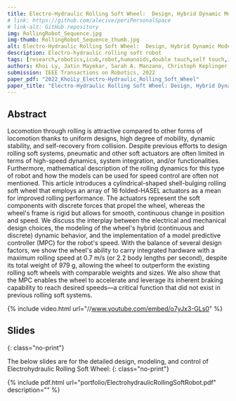 ```yaml
---
title: Electro-Hydraulic Rolling Soft Wheel:  Design, Hybrid Dynamic Modeling, and Model Predictive Control
# link: https://github.com/alecive/periPersonalSpace
# link-alt: GitHub repository
img: RollingRobot_Sequence.jpg
img-thumb: RollingRobot_Sequence_thumb.jpg
alt: Electro-Hydraulic Rolling Soft Wheel:  Design, Hybrid Dynamic Modeling, and Model Predictive Control
description: Electro-hydraulic rolling soft robot
tags: [research,robotics,icub,robot,humanoids,double touch,self touch,inverse kinematics,denavit-hartenberg,dh parameters,ipopt,optimization,cognitive robotics,body representations,icra,icra 2014,body schema,open source,github]
authors: Khoi Ly, Jatin Mayekar, Sarah A. Manzano, Christoph Keplinger, Mark Rentschler, Nikolaus Correll
submission: IEEE Transactions on Robotics, 2022
paper_pdf: "2022_KhoiLy_Electro-Hydraulic_Rolling_Soft_Wheel"
paper_title: "Electro-Hydraulic Rolling Soft Wheel: Design, Hybrid Dynamic Modeling, and Model Predictive Control"
---
```

## Abstract

Locomotion through rolling is attractive compared to other forms of locomotion thanks to uniform designs, high degree of mobility, dynamic stability, and self-recovery from collision. Despite previous efforts to design rolling soft systems, pneumatic and other soft actuators are often limited in terms of high-speed dynamics, system integration, and/or functionalities. Furthermore, mathematical description of the rolling dynamics for this type of robot and how the models can be used for speed control are often not mentioned. This article introduces a cylindrical-shaped shell-bulging rolling soft wheel that employs an array of 16 folded-HASEL actuators as a mean for improved rolling performance. The actuators represent the soft components with discrete forces that propel the wheel, whereas the wheel's frame is rigid but allows for smooth, continuous change in position and speed. We discuss the interplay between the electrical and mechanical design choices, the modeling of the wheel's hybrid (continuous and discrete) dynamic behavior, and the implementation of a model predictive controller (MPC) for the robot's speed. With the balance of several design factors, we show the wheel's ability to carry integrated hardware with a maximum rolling speed at 0.7 m/s (or 2.2 body lengths per second), despite its total weight of 979 g, allowing the wheel to outperform the existing rolling soft wheels with comparable weights and sizes. We also show that the MPC enables the wheel to accelerate and leverage its inherent braking capability to reach desired speeds—a critical function that did not exist in previous rolling soft systems.

{% include video.html url="//www.youtube.com/embed/o7yJx3-GLs0" %}

## Slides
{: class="no-print"}

The below slides are for the detailed design, modeling, and control of Electrohydraulic Rolling Soft Wheel:
{: class="no-print"}

{% include pdf.html url="portfolio/ElectrohydraulicRollingSoftRobot.pdf" description="" %}
